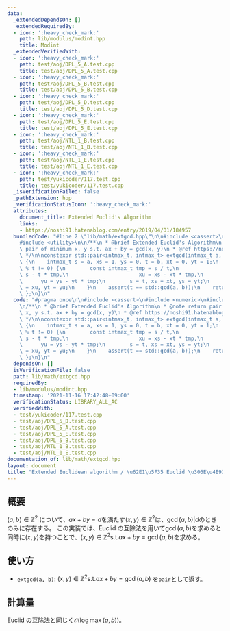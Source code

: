 ```yaml
---
data:
  _extendedDependsOn: []
  _extendedRequiredBy:
  - icon: ':heavy_check_mark:'
    path: lib/modulus/modint.hpp
    title: Modint
  _extendedVerifiedWith:
  - icon: ':heavy_check_mark:'
    path: test/aoj/DPL_5_A.test.cpp
    title: test/aoj/DPL_5_A.test.cpp
  - icon: ':heavy_check_mark:'
    path: test/aoj/DPL_5_B.test.cpp
    title: test/aoj/DPL_5_B.test.cpp
  - icon: ':heavy_check_mark:'
    path: test/aoj/DPL_5_D.test.cpp
    title: test/aoj/DPL_5_D.test.cpp
  - icon: ':heavy_check_mark:'
    path: test/aoj/DPL_5_E.test.cpp
    title: test/aoj/DPL_5_E.test.cpp
  - icon: ':heavy_check_mark:'
    path: test/aoj/NTL_1_B.test.cpp
    title: test/aoj/NTL_1_B.test.cpp
  - icon: ':heavy_check_mark:'
    path: test/aoj/NTL_1_E.test.cpp
    title: test/aoj/NTL_1_E.test.cpp
  - icon: ':heavy_check_mark:'
    path: test/yukicoder/117.test.cpp
    title: test/yukicoder/117.test.cpp
  _isVerificationFailed: false
  _pathExtension: hpp
  _verificationStatusIcon: ':heavy_check_mark:'
  attributes:
    document_title: Extended Euclid's Algorithm
    links:
    - https://noshi91.hatenablog.com/entry/2019/04/01/184957
  bundledCode: "#line 2 \"lib/math/extgcd.hpp\"\n\n#include <cassert>\n#include <numeric>\n\
    #include <utility>\n\n/**\n * @brief Extended Euclid's Algorithm\n * @note return\
    \ pair of minimum x, y s.t. ax + by = gcd(x, y)\n * @ref https://noshi91.hatenablog.com/entry/2019/04/01/184957\n\
    \ */\n\nconstexpr std::pair<intmax_t, intmax_t> extgcd(intmax_t a, intmax_t b)\
    \ {\n    intmax_t s = a, xs = 1, ys = 0, t = b, xt = 0, yt = 1;\n    while (s\
    \ % t != 0) {\n        const intmax_t tmp = s / t,\n                       u =\
    \ s - t * tmp,\n                       xu = xs - xt * tmp,\n                 \
    \      yu = ys - yt * tmp;\n        s = t, xs = xt, ys = yt;\n        t = u, xt\
    \ = xu, yt = yu;\n    }\n    assert(t == std::gcd(a, b));\n    return { xt, yt\
    \ };\n}\n"
  code: "#pragma once\n\n#include <cassert>\n#include <numeric>\n#include <utility>\n\
    \n/**\n * @brief Extended Euclid's Algorithm\n * @note return pair of minimum\
    \ x, y s.t. ax + by = gcd(x, y)\n * @ref https://noshi91.hatenablog.com/entry/2019/04/01/184957\n\
    \ */\n\nconstexpr std::pair<intmax_t, intmax_t> extgcd(intmax_t a, intmax_t b)\
    \ {\n    intmax_t s = a, xs = 1, ys = 0, t = b, xt = 0, yt = 1;\n    while (s\
    \ % t != 0) {\n        const intmax_t tmp = s / t,\n                       u =\
    \ s - t * tmp,\n                       xu = xs - xt * tmp,\n                 \
    \      yu = ys - yt * tmp;\n        s = t, xs = xt, ys = yt;\n        t = u, xt\
    \ = xu, yt = yu;\n    }\n    assert(t == std::gcd(a, b));\n    return { xt, yt\
    \ };\n}\n"
  dependsOn: []
  isVerificationFile: false
  path: lib/math/extgcd.hpp
  requiredBy:
  - lib/modulus/modint.hpp
  timestamp: '2021-11-16 17:42:48+09:00'
  verificationStatus: LIBRARY_ALL_AC
  verifiedWith:
  - test/yukicoder/117.test.cpp
  - test/aoj/DPL_5_D.test.cpp
  - test/aoj/DPL_5_A.test.cpp
  - test/aoj/DPL_5_E.test.cpp
  - test/aoj/DPL_5_B.test.cpp
  - test/aoj/NTL_1_B.test.cpp
  - test/aoj/NTL_1_E.test.cpp
documentation_of: lib/math/extgcd.hpp
layout: document
title: "Extended Euclidean algorithm / \u62E1\u5F35 Euclid \u306E\u4E92\u9664\u6CD5"
---
```


## 概要
$(a,b)\in\mathbb{Z}^2$ について、$ax+by=d$を満たす$(x,y)\in\mathbb{Z}^2$は、$\gcd(a,b)| d$のときのみに存在する。
この実装では、Euclid の互除法を用いて$\gcd(a,b)$を求めると同時に$(x,y)$を持つことで、$(x,y)\in\mathbb{Z}^2\mathrm{s.t.}ax+by=\gcd(a,b)$を求める。

## 使い方
- `extgcd(a, b)`: $(x,y)\in\mathbb{Z}^2\mathrm{s.t.}ax+by=\gcd(a,b)$ を`pair`として返す。

## 計算量
Euclid の互除法と同じく$\mathcal{O}(\log \max(a,b))$。
